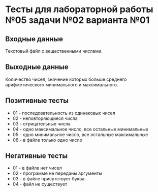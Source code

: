 # Тесты для лабораторной работы №05 задачи №02 варианта №01

## Входные данные

Текстовый файл с вещественными числами.

## Выходные данные

Количество чисел, значение которых больше среднего арифметического минимального и максимального.

## Позитивные тесты

- 01 - последовательность из одинаковых чисел
- 02 - неповторяющиеся числа
- 03 - отрицательные числа
- 04 - одно максимальное число, все остальные минимальные
- 05 - одно минимальное число, все остальные максимальные
- 06 - в файле только одно число

## Негативные тесты

- 01 - в файле нет чисел
- 02 - программе не переданы аргументы
- 03 - в файле присутствует буква
- 04 - файл не существует
